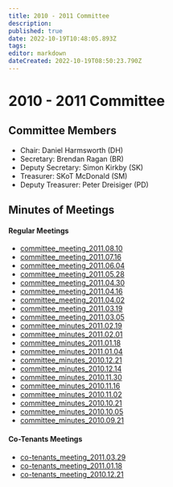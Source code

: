 ```yaml
---
title: 2010 - 2011 Committee
description: 
published: true
date: 2022-10-19T10:48:05.893Z
tags: 
editor: markdown
dateCreated: 2022-10-19T08:50:23.790Z
---
```


# 2010 - 2011 Committee

## Committee Members

-   Chair: Daniel Harmsworth (DH)
-   Secretary: Brendan Ragan (BR)
-   Deputy Secretary: Simon Kirkby (SK)
-   Treasurer: SKoT McDonald (SM)
-   Deputy Treasurer: Peter Dreisiger (PD)

## Minutes of Meetings

#### Regular Meetings

-   [committee_meeting_2011.08.10](committee_meeting_2011.08.10)
-   [committee_meeting_2011.07.16](committee_meeting_2011.07.16)
-   [committee_meeting_2011.06.04](committee_meeting_2011.06.04)
-   [committee_meeting_2011.05.28](committee_meeting_2011.05.28)
-   [committee_meeting_2011.04.30](committee_meeting_2011.04.30)
-   [committee_meeting_2011.04.16](committee_meeting_2011.04.16)
-   [committee_meeting_2011.04.02](committee_meeting_2011.04.02)
-   [committee_meeting_2011.03.19](committee_meeting_2011.03.19)
-   [committee_meeting_2011.03.05](committee_meeting_2011.03.05)
-   [committee_minutes_2011.02.19](committee_minutes_2011.02.19)
-   [committee_minutes_2011.02.01](committee_minutes_2011.02.01)
-   [committee_minutes_2011.01.18](committee_minutes_2011.01.18)
-   [committee_minutes_2011.01.04](committee_minutes_2011.01.04)
-   [committee_minutes_2010.12.21](committee_minutes_2010.12.21)
-   [committee_minutes_2010.12.14](committee_minutes_2010.12.14)
-   [committee_minutes_2010.11.30](committee_minutes_2010.11.30)
-   [committee_minutes_2010.11.16](committee_minutes_2010.11.16)
-   [committee_minutes_2010.11.02](committee_minutes_2010.11.02)
-   [committee_minutes_2010.10.21](committee_minutes_2010.10.21)
-   [committee_minutes_2010.10.05](committee_minutes_2010.10.05)
-   [committee_minutes_2010.09.21](committee_minutes_2010.09.21)

#### Co-Tenants Meetings

-   [co-tenants_meeting_2011.03.29](co-tenants_meeting_2011.03.29)
-   [co-tenants_meeting_2011.01.18](co-tenants_meeting_2011.01.18)
-   [co-tenants_meeting_2010.12.21](co-tenants_meeting_2010.12.21)

